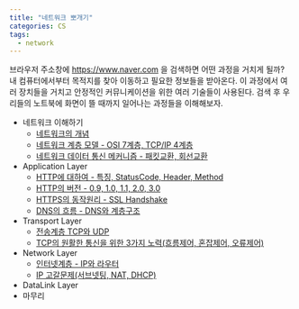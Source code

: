 ```yaml
---
title: "네트워크 뽀개기"
categories: CS
tags:
  - network
---  
```


브라우저 주소창에 https://www.naver.com 을 검색하면 어떤 과정을 거치게 될까? 내 컴퓨터에서부터 목적지를 찾아 이동하고 필요한 정보들을 받아온다. 이 과정에서 여러 장치들을 거치고 안정적인 커뮤니케이션을 위한 여러 기술들이 사용된다. 검색 후 우리들의 노트북에 화면이 뜰 때까지 일어나는 과정들을 이해해보자.

- 네트워크 이해하기  
  - [네트워크의 개념](https://rokwonk.com/cs/%EB%84%A4%ED%8A%B8%EC%9B%8C%ED%81%AC%EC%9D%98-%EA%B0%9C%EB%85%90/)
  - [네트워크 계층 모델 - OSI 7계층, TCP/IP 4계층](https://rokwonk.com/cs/%EB%84%A4%ED%8A%B8%EC%9B%8C%ED%81%AC-%EA%B3%84%EC%B8%B5-%EB%AA%A8%EB%8D%B8/)
  - [네트워크 데이터 통신 메커니즘 - 패킷교환, 회선교환](https://rokwonk.com/cs/%EB%84%A4%ED%8A%B8%EC%9B%8C%ED%81%AC-%ED%9A%8C%EC%84%A0-%ED%8C%A8%ED%82%B7-%EA%B5%90%ED%99%98/)
- Application Layer
  - [HTTP에 대하여 - 특징, StatusCode, Header, Method](https://rokwonk.com/cs/%EB%84%A4%ED%8A%B8%EC%9B%8C%ED%81%AC-HTTP%EC%97%90-%EB%8C%80%ED%95%98%EC%97%AC/)
  - [HTTP의 버전 - 0.9, 1.0, 1.1, 2.0, 3.0](https://rokwonk.com/cs/%EB%84%A4%ED%8A%B8%EC%9B%8C%ED%81%AC-HTTP-%EB%B2%84%EC%A0%84%EB%B3%84-%ED%8A%B9%EC%A7%95/)
  - [HTTPS의 동작원리 - SSL Handshake](https://rokwonk.com/cs/%EB%84%A4%ED%8A%B8%EC%9B%8C%ED%81%AC-HTTPS-%EB%8F%99%EC%9E%91%EC%9B%90%EB%A6%AC/)
  - [DNS의 흐름 - DNS와 계층구조](https://rokwonk.com/cs/%EB%84%A4%ED%8A%B8%EC%9B%8C%ED%81%AC-DNS%EC%9D%98-%ED%9D%90%EB%A6%84/)
- Transport Layer
  - [전송계층 TCP와 UDP](https://rokwonk.com/cs/%EB%84%A4%ED%8A%B8%EC%9B%8C%ED%81%AC-%EC%A0%84%EC%86%A1%EA%B3%84%EC%B8%B5-TCP%EC%99%80-UDP/)
  - [TCP의 원활한 통신을 위한 3가지 노력(흐름제어, 혼잡제어, 오류제어)](https://rokwonk.com/cs/%EB%84%A4%ED%8A%B8%EC%9B%8C%ED%81%AC-TCP%EC%9D%98-%EC%9B%90%ED%99%9C%ED%95%9C-%ED%86%B5%EC%8B%A0%EC%9D%84-%EC%9C%84%ED%95%9C-3%EA%B0%80%EC%A7%80-%EB%85%B8%EB%A0%A5/)
- Network Layer
  - [인터넷계층 - IP와 라우터](https://rokwonk.com/cs/%EB%84%A4%ED%8A%B8%EC%9B%8C%ED%81%AC-%EC%9D%B8%ED%84%B0%EB%84%B7-%EA%B3%84%EC%B8%B5-IP-%EB%9D%BC%EC%9A%B0%ED%84%B0/)
  - [IP 고갈문제(서브넷팅, NAT, DHCP)](https://rokwonk.com/cs/%EB%84%A4%ED%8A%B8%EC%9B%8C%ED%81%AC-IP-%EA%B3%A0%EA%B0%88%EB%AC%B8%EC%A0%9C%EC%99%80-%ED%95%B4%EA%B2%B0%EC%B1%85/)
- DataLink Layer
- 마무리